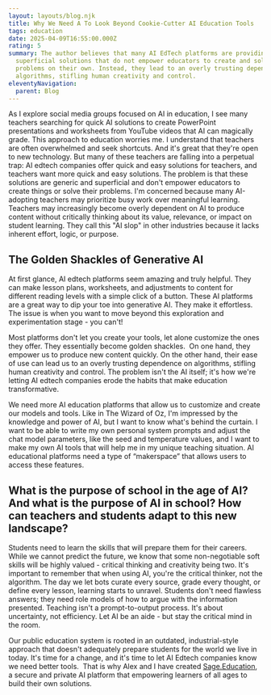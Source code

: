 ```yaml
---
layout: layouts/blog.njk
title: Why We Need A To Look Beyond Cookie-Cutter AI Education Tools
tags: education
date: 2025-04-09T16:55:00.000Z
rating: 5
summary: The author believes that many AI EdTech platforms are providing
  superficial solutions that do not empower educators to create and solve
  problems on their own. Instead, they lead to an overly trusting dependence on
  algorithms, stifling human creativity and control.
eleventyNavigation:
  parent: Blog
---
```

As I explore social media groups focused on AI in education, I see many teachers searching for quick AI solutions to create PowerPoint presentations and worksheets from YouTube videos that AI can magically grade. This approach to education worries me. I understand that teachers are often overwhelmed and seek shortcuts. And it's great that they're open to new technology. But many of these teachers are falling into a perpetual trap: AI edtech companies offer quick and easy solutions for teachers, and teachers want more quick and easy solutions. The problem is that these solutions are generic and superficial and don't empower educators to create things or solve their problems. I'm concerned because many AI-adopting teachers may prioritize busy work over meaningful learning. Teachers may increasingly become overly dependent on AI to produce content without critically thinking about its value, relevance, or impact on student learning. They call this "AI slop" in other industries because it lacks inherent effort, logic, or purpose. 

## **The Golden Shackles of Generative AI**

At first glance, AI edtech platforms seem amazing and truly helpful. They can make lesson plans, worksheets, and adjustments to content for different reading levels with a simple click of a button. These AI platforms are a great way to dip your toe into generative AI. They make it effortless. The issue is when you want to move beyond this exploration and experimentation stage - you can't! 

Most platforms don't let you create your tools, let alone customize the ones they offer. They essentially become golden shackles.  On one hand, they empower us to produce new content quickly. On the other hand, their ease of use can lead us to an overly trusting dependence on algorithms, stifling human creativity and control. ​​The problem isn't the AI itself; it's how we're letting AI edtech companies erode the habits that make education transformative.

We need more AI education platforms that allow us to customize and create our models and tools. Like in The Wizard of Oz, I'm impressed by the knowledge and power of AI, but I want to know what's behind the curtain. I want to be able to write my own personal system prompts and adjust the chat model parameters, like the seed and temperature values, and I want to make my own AI tools that will help me in my unique teaching situation. AI educational platforms need a type of “makerspace” that allows users to access these features.  

## **What is the purpose of school in the age of AI? And what is the purpose of AI in school? How can teachers and students adapt to this new landscape?** 

Students need to learn the skills that will prepare them for their careers. While we cannot predict the future, we know that some non-negotiable soft skills will be highly valued - critical thinking and creativity being two. It's important to remember that when using AI, you're the critical thinker, not the algorithm. The day we let bots curate every source, grade every thought, or define every lesson, learning starts to unravel. Students don't need flawless answers; they need role models of how to argue with the information presented. Teaching isn't a prompt-to-output process. It's about uncertainty, not efficiency. Let AI be an aide - but stay the critical mind in the room.

Our public education system is rooted in an outdated, industrial-style approach that doesn't adequately prepare students for the world we live in today. It's time for a change, and it's time to let AI Edtech companies know we need better tools.  That is why Alex and I have created [Sage.Education](https://sage.education/), a secure and private AI platform that empowering learners of all ages to build their own solutions.
